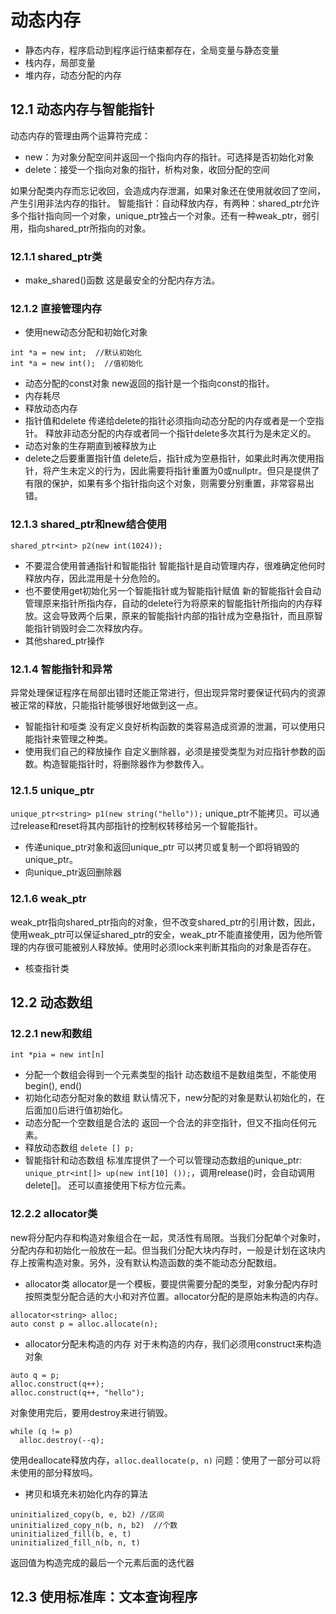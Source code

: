# 动态内存
- 静态内存，程序启动到程序运行结束都存在，全局变量与静态变量
- 栈内存，局部变量
- 堆内存，动态分配的内存
## 12.1 动态内存与智能指针
动态内存的管理由两个运算符完成：
- new：为对象分配空间并返回一个指向内存的指针。可选择是否初始化对象
- delete：接受一个指向对象的指针，析构对象，收回分配的空间

如果分配类内存而忘记收回，会造成内存泄漏，如果对象还在使用就收回了空间，产生引用非法内存的指针。
智能指针：自动释放内存，有两种：shared_ptr允许多个指针指向同一个对象，unique_ptr独占一个对象。还有一种weak_ptr，弱引用，指向shared_ptr所指向的对象。
### 12.1.1 shared_ptr类
- make_shared()函数
这是最安全的分配内存方法。
### 12.1.2 直接管理内存
- 使用new动态分配和初始化对象
```
int *a = new int;  //默认初始化
int *a = new int();  //值初始化
```
- 动态分配的const对象
new返回的指针是一个指向const的指针。
- 内存耗尽
- 释放动态内存
- 指针值和delete
传递给delete的指针必须指向动态分配的内存或者是一个空指针。
释放非动态分配的内存或者同一个指针delete多次其行为是未定义的。
- 动态对象的生存期直到被释放为止
- delete之后要重置指针值
delete后，指针成为空悬指针，如果此时再次使用指针，将产生未定义的行为，因此需要将指针重置为0或nullptr。但只是提供了有限的保护，如果有多个指针指向这个对象，则需要分别重置，非常容易出错。
### 12.1.3 shared_ptr和new结合使用
`shared_ptr<int> p2(new int(1024));`
- 不要混合使用普通指针和智能指针
智能指针是自动管理内存，很难确定他何时释放内存，因此混用是十分危险的。
- 也不要使用get初始化另一个智能指针或为智能指针赋值
新的智能指针会自动管理原来指针所指内存，自动的delete行为将原来的智能指针所指向的内存释放。这会导致两个后果，原来的智能指针内部的指针成为空悬指针，而且原智能指针销毁时会二次释放内存。
- 其他shared_ptr操作
### 12.1.4 智能指针和异常
异常处理保证程序在局部出错时还能正常进行，但出现异常时要保证代码内的资源被正常的释放，只能指针能够很好地做到这一点。
- 智能指针和哑类
没有定义良好析构函数的类容易造成资源的泄漏，可以使用只能指针来管理之种类。
- 使用我们自己的释放操作
自定义删除器，必须是接受类型为对应指针参数的函数。构造智能指针时，将删除器作为参数传入。
### 12.1.5 unique_ptr
`unique_ptr<string> p1(new string("hello"));`
unique_ptr不能拷贝。可以通过release和reset将其内部指针的控制权转移给另一个智能指针。
- 传递unique_ptr对象和返回unique_ptr
可以拷贝或复制一个即将销毁的unique_ptr。
- 向unique_ptr返回删除器
### 12.1.6 weak_ptr
weak_ptr指向shared_ptr指向的对象，但不改变shared_ptr的引用计数，因此，使用weak_ptr可以保证shared_ptr的安全，weak_ptr不能直接使用，因为他所管理的内存很可能被别人释放掉。使用时必须lock来判断其指向的对象是否存在。
- 核查指针类
## 12.2 动态数组
### 12.2.1 new和数组
`int *pia = new int[n]`
- 分配一个数组会得到一个元素类型的指针
动态数组不是数组类型，不能使用begin(), end()
- 初始化动态分配对象的数组
默认情况下，new分配的对象是默认初始化的，在后面加()后进行值初始化。
- 动态分配一个空数组是合法的
返回一个合法的非空指针，但又不指向任何元素。
- 释放动态数组
`delete [] p;`
- 智能指针和动态数组
标准库提供了一个可以管理动态数组的unique_ptr: `unique_ptr<int[]> up(new int[10] ());`，调用release()时，会自动调用delete[]。
还可以直接使用下标方位元素。
### 12.2.2 allocator类
new将分配内存和构造对象组合在一起，灵活性有局限。当我们分配单个对象时，分配内存和初始化一般放在一起。但当我们分配大块内存时，一般是计划在这块内存上按需构造对象。另外，没有默认构造函数的类不能动态分配数组。
- allocator类
allocator是一个模板，要提供需要分配的类型，对象分配内存时按照类型分配合适的大小和对齐位置。allocator分配的是原始未构造的内存。
```
allocator<string> alloc;
auto const p = alloc.allocate(n);
```
- allocator分配未构造的内存
对于未构造的内存，我们必须用construct来构造对象
```
auto q = p;
alloc.construct(q++);
alloc.construct(q++, "hello");
```
对象使用完后，要用destroy来进行销毁。
```
while (q != p)
  alloc.destroy(--q);
```
使用deallocate释放内存，`alloc.deallocate(p, n)`
问题：使用了一部分可以将未使用的部分释放吗。
- 拷贝和填充未初始化内存的算法
```
uninitialized_copy(b, e, b2) //区间
uninitialized_copy_n(b, n, b2)  //个数
uninitialized_fill(b, e, t)
uninitialized_fill_n(b, n, t)
```
返回值为构造完成的最后一个元素后面的迭代器
## 12.3 使用标准库：文本查询程序
